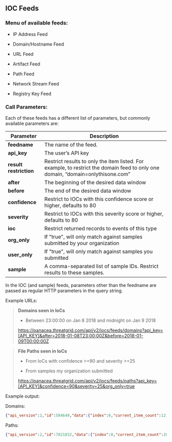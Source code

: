 ## IOC Feeds
### Menu of available feeds:
-   IP Address Feed

-   Domain/Hostname Feed

-   URL Feed

-   Artifact Feed

-   Path Feed

-   Network Stream Feed

-   Registry Key Feed

### Call Parameters:
Each of these feeds has a different list of parameters, but commonly available
parameters are:

| **Parameter**         | **Description**                                                                                                                 |
|------------------------|---------------------------------------------------------------------------------------------------------------------------------|
| **feedname**           | The name of the feed.                                                                                                           |
| **api\_key**           | The user’s API key                                                                                                              |
| **result restriction** | Restrict results to only the item listed. For example, to restrict the domain feed to only one domain, “domain=onlythisone.com” |
| **after**              | The beginning of the desired data window                                                                                        |
| **before**             | The end of the desired data window                                                                                              |
| **confidence**         | Restrict to IOCs with this confidence score or higher, defaults to 80                                                           |
| **severity**           | Restrict to IOCs with this severity score or higher, defaults to 80                                                             |
| **ioc**                | Restrict returned records to events of this type                                                                                |
| **org\_only**          | If "true", will only match against samples submitted by your organization                                                       |
| **user\_only**         | If "true", will only match against samples you submitted                                                                        |
| **sample**             | A comma-separated list of sample IDs. Restrict results to these samples.                                                        |

In the IOC (and sample) feeds, parameters other than the feedname are passed as
regular HTTP parameters in the query string.

Example URLs:

> **Domains seen in IoCs**
> 
> -   Between 23:00:00 on Jan 8 2018 and midnight on Jan 9 2018
> 
> https://panacea.threatgrid.com/api/v2/iocs/feeds/domains?api_key=[API_KEY]&after=2018-01-08T23:00:00Z&before=2018-01-09T00:00:00Z

> **File Paths seen in IoCs**
> 
> -   From IoCs with confidence >=90 and severity >=25
> 
> -   From samples my organization submitted
> 
> https://panacea.threatgrid.com/api/v2/iocs/feeds/paths?api_key=[API_KEY]&confidence=90&severity=25&org_only=true

Example output:

Domains:
```json
{"api_version":2,"id":584649,"data":{"index":0,"current_item_count":12,"items_per_page":1000,"items":[{"domain":"h120831.s07.test-hf.su","timestamp":"2018-01-08T23:11:44Z","ioc":"network-snort-malware","confidence":95,"severity":95,"sample_id":"3afbe9eb2e5641d1ab3dd79c623458e9","sample_sha256":"280763aaf275cdb1499e2d3f2dd4b9eafbbd85a4ee77da41e60723b0e5f1974f"},{"domain":"h120831.s07.test-hf.su","timestamp":"2018-01-08T23:07:43Z","ioc":"network-snort-malware","confidence":95,"severity":95,"sample_id":"b1058c961d2124f9e02ae664ff5ffcd8","sample_sha256":"280763aaf275cdb1499e2d3f2dd4b9eafbbd85a4ee77da41e60723b0e5f1974f"},{"domain":"greatlymissed.co.za","timestamp":"2018-01-08T23:03:27Z","ioc":"document-network-traffic","confidence":90,"severity":100,"sample_id":"267d6f282408cf955a47f47612c6ef36","sample_sha256":"13d381b160d46739c4d9cddff9221f8f55fe9f1b51cfca911295e2ee6b61c792"},*{…}*]}}
```
Paths:
```JSON
{"api_version":2,"id":7821832,"data":{"index":0,"current_item_count":20,"items_per_page":1000,"items":[{"path":"index.min.js","timestamp":"2018-01-08T23:59:43Z","ioc":"js-uses-encrypt-decrypt","confidence":90,"severity":75,"sample_id":"e7aa1763546059314f76ff09c0a1ea38","sample_sha256":"7bb4ec1304af493f885af90ef0ad49a06033bfa3b433c3a06657aa961e802a12"},*{…}*]}}
```


